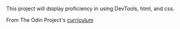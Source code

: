This project will dsiplay proficiency in using DevTools, html, and css.

From The Odin Project's [curriculum](http://www.theodinproject.com/courses/web-development-101/lessons/html-css)